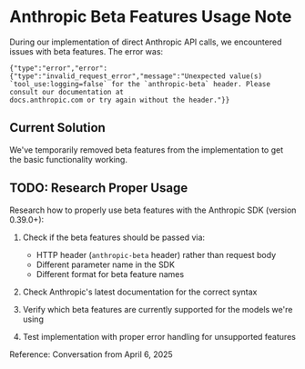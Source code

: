# Anthropic Beta Features Usage Note

During our implementation of direct Anthropic API calls, we encountered issues with beta features. The error was:

```
{"type":"error","error":{"type":"invalid_request_error","message":"Unexpected value(s)
`tool_use:logging=false` for the `anthropic-beta` header. Please consult our documentation at
docs.anthropic.com or try again without the header."}}
```

## Current Solution

We've temporarily removed beta features from the implementation to get the basic functionality working.

## TODO: Research Proper Usage

Research how to properly use beta features with the Anthropic SDK (version 0.39.0+):

1. Check if the beta features should be passed via:
   - HTTP header (`anthropic-beta` header) rather than request body
   - Different parameter name in the SDK
   - Different format for beta feature names

2. Check Anthropic's latest documentation for the correct syntax

3. Verify which beta features are currently supported for the models we're using

4. Test implementation with proper error handling for unsupported features

Reference: Conversation from April 6, 2025
